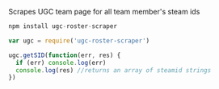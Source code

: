 Scrapes UGC team page for all team member's steam ids

```js
npm install ugc-roster-scraper
```

```js
var ugc = require('ugc-roster-scraper')

ugc.getSID(function(err, res) {
  if (err) console.log(err)
  console.log(res) //returns an array of steamid strings
})
```